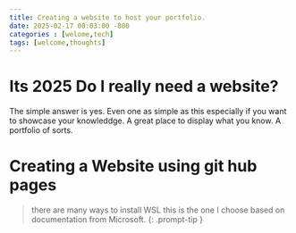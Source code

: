 ```yaml
---
title: Creating a website to host your portfolio.
date: 2025-02-17 00:03:00 -800
categories : [welome,tech]
tags: [welcome,thoughts]
---
```


# Its 2025 Do I really need a website?

The simple answer is yes. Even one as simple as this especially if you want to showcase your knowleddge. A great place to display what you know. A portfolio of sorts. 

# Creating a Website using git hub pages

> there are many ways to install WSL this is the one I choose based on documentation from Microsoft.
{: .prompt-tip }

